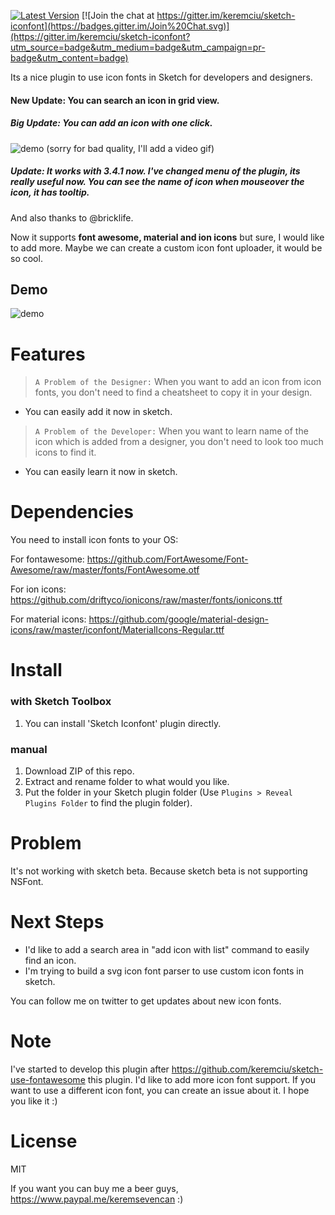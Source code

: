 [![Latest Version](https://img.shields.io/github/release/keremciu/sketch-iconfont.svg?style=flat-square)](https://github.com/keremciu/sketch-iconfont/releases)
[![Join the chat at https://gitter.im/keremciu/sketch-iconfont](https://badges.gitter.im/Join%20Chat.svg)](https://gitter.im/keremciu/sketch-iconfont?utm_source=badge&utm_medium=badge&utm_campaign=pr-badge&utm_content=badge)

Its a nice plugin to use icon fonts in Sketch for developers and designers.

#### New Update: You can search an icon in grid view.
##### Big Update: You can add an icon with one click.

![demo][quick-gif] 
(sorry for bad quality, I'll add a video gif)

##### Update: It works with 3.4.1 now. I've changed menu of the plugin, its really useful now. You can see the name of icon when mouseover the icon, it has tooltip.
And also thanks to @bricklife.

Now it supports **font awesome, material and ion icons** but sure, I would like to add more. 
Maybe we can create a custom icon font uploader, it would be so cool.

## Demo

![demo][demo-image]

# Features

> `A Problem of the Designer:` 
> When you want to add an icon from icon fonts, you don't need to find a cheatsheet to copy it in your design.

- You can easily add it now in sketch.

> `A Problem of the Developer:` 
> When you want to learn name of the icon which is added from a designer, you don't need to look too much icons to find it.

- You can easily learn it now in sketch.

# Dependencies

You need to install icon fonts to your OS:

For fontawesome:
https://github.com/FortAwesome/Font-Awesome/raw/master/fonts/FontAwesome.otf

For ion icons:
https://github.com/driftyco/ionicons/raw/master/fonts/ionicons.ttf

For material icons:
https://github.com/google/material-design-icons/raw/master/iconfont/MaterialIcons-Regular.ttf

# Install

### with Sketch Toolbox

1. You can install 'Sketch Iconfont' plugin directly.

### manual

1. Download ZIP of this repo.
2. Extract and rename folder to what would you like.
3. Put the folder in your Sketch plugin folder (Use `Plugins > Reveal Plugins Folder` to find the plugin folder).

# Problem

It's not working with sketch beta. Because sketch beta is not supporting NSFont.

# Next Steps

- I'd like to add a search area in "add icon with list" command to easily find an icon.
- I'm trying to build a svg icon font parser to use custom icon fonts in sketch.

You can follow me on twitter to get updates about new icon fonts.

# Note

I've started to develop this plugin after https://github.com/keremciu/sketch-use-fontawesome this plugin. I'd like to add more icon font support. If you want to use a different icon font, you can create an issue about it. I hope you like it :)

# License

MIT

If you want you can buy me a beer guys, https://www.paypal.me/keremsevencan :)

[demo-image]: http://i.imgur.com/EBGmlSe.gif
[quick-gif]: http://i.imgur.com/nYLJhIE.gif
